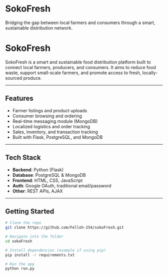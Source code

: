 # SokoFresh
Bridging the gap between local farmers and consumers through a smart, sustainable distribution network.
# SokoFresh

SokoFresh is a smart and sustainable food distribution platform built to connect local farmers, producers, and consumers. It aims to reduce food waste, support small-scale farmers, and promote access to fresh, locally-sourced produce.

---

## Features

-  Farmer listings and product uploads  
-  Consumer browsing and ordering  
-  Real-time messaging module (MongoDB)  
-  Localized logistics and order tracking  
-  Sales, inventory, and transaction tracking  
-  Built with Flask, PostgreSQL, and MongoDB

---

## Tech Stack

- **Backend**: Python (Flask)  
- **Database**: PostgreSQL & MongoDB  
- **Frontend**: HTML, CSS, JavaScript  
- **Auth**: Google OAuth, traditional email/password  
- **Other**: REST APIs, AJAX

---

## Getting Started

```bash
# Clone the repo
git clone https://github.com/Felloh-254/sokoFresh.git

# Navigate into the folder
cd sokoFresh

# Install dependencies (example if using pip)
pip install -r requirements.txt

# Run the app
python run.py
